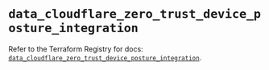 # `data_cloudflare_zero_trust_device_posture_integration`

Refer to the Terraform Registry for docs: [`data_cloudflare_zero_trust_device_posture_integration`](https://registry.terraform.io/providers/cloudflare/cloudflare/5.10.1/docs/data-sources/zero_trust_device_posture_integration).
